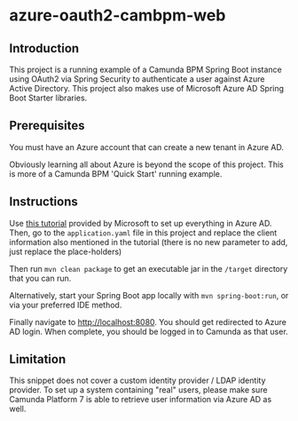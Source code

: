 # azure-oauth2-cambpm-web

## Introduction

This project is a running example of a Camunda BPM Spring Boot instance using OAuth2 via Spring Security to authenticate a user against Azure Active Directory.  This project also makes use of Microsoft Azure AD Spring Boot Starter libraries.

## Prerequisites

You must have an Azure account that can create a new tenant in Azure AD.

Obviously learning all about Azure is beyond the scope of this project. This is more of a Camunda BPM 'Quick Start' running example.

## Instructions

Use [this tutorial](https://learn.microsoft.com/en-us/azure/developer/java/spring-framework/configure-spring-boot-starter-java-app-with-azure-active-directory) provided by Microsoft to set up everything in Azure AD.
Then, go to the `application.yaml` file in this project and replace the client information also mentioned in the tutorial (there is no new parameter to add, just replace the place-holders)

Then run `mvn clean package` to get an executable jar in the `/target` directory that you can run.

Alternatively, start your Spring Boot app locally with `mvn spring-boot:run`, or via your preferred IDE method.

Finally navigate to [http://localhost:8080](http://localhost:8080).  You should get redirected to Azure AD login. When complete, you should be logged in to Camunda as that user.

## Limitation

This snippet does not cover a custom identity provider / LDAP identity provider. To set up a system containing "real" users, please make sure Camunda Platform 7 is able to retrieve user information via Azure AD as well.
